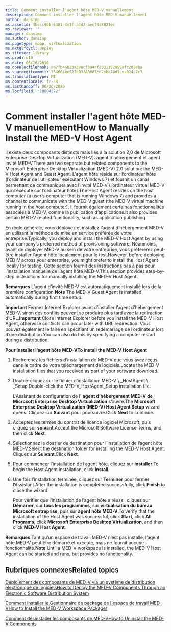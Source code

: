 ```yaml
---
title: Comment installer l'agent hôte MED-V manuellement
description: Comment installer l'agent hôte MED-V manuellement
author: dansimp
ms.assetid: 4becc90b-6481-4e1f-a4d3-aec74c8821ec
ms.reviewer: ''
manager: dansimp
ms.author: dansimp
ms.pagetype: mdop, virtualization
ms.mktglfcycl: deploy
ms.sitesec: library
ms.prod: w10
ms.date: 06/16/2016
ms.openlocfilehash: 8a7fb44b23a390cf394af2331152955afc2d8eba
ms.sourcegitcommit: 354664bc527d93f80687cd2eba70d1eea024c7c3
ms.translationtype: MT
ms.contentlocale: fr-FR
ms.lasthandoff: 06/26/2020
ms.locfileid: "10804572"
---
```

# <span data-ttu-id="f17a6-103">Comment installer l'agent hôte MED-V manuellement</span><span class="sxs-lookup"><span data-stu-id="f17a6-103">How to Manually Install the MED-V Host Agent</span></span>


<span data-ttu-id="f17a6-104">Il existe deux composants distincts mais liés à la solution 2,0 de Microsoft Enterprise Desktop Virtualization (MED-V): agent d’hébergement et agent invité MED-V.</span><span class="sxs-lookup"><span data-stu-id="f17a6-104">There are two separate but related components to the Microsoft Enterprise Desktop Virtualization (MED-V) 2.0 solution: the MED-V Host Agent and Guest Agent.</span></span> <span data-ttu-id="f17a6-105">L’agent hôte réside sur l’ordinateur hôte (l’ordinateur de l’utilisateur exécutant Windows 7) et fournit un canal permettant de communiquer avec l’invité MED-V (l’ordinateur virtuel MED-V qui s’exécute sur l’ordinateur hôte).</span><span class="sxs-lookup"><span data-stu-id="f17a6-105">The Host Agent resides on the host computer (a user’s computer that is running Windows 7) and provides a channel to communicate with the MED-V guest (the MED-V virtual machine running in the host computer).</span></span> <span data-ttu-id="f17a6-106">Il fournit également certaines fonctionnalités associées à MED-V, comme la publication d’applications.</span><span class="sxs-lookup"><span data-stu-id="f17a6-106">It also provides certain MED-V related functionality, such as application publishing.</span></span>

<span data-ttu-id="f17a6-107">En règle générale, vous déployez et installez l’agent d’hébergement MED-V en utilisant la méthode de mise en service préférée de votre entreprise.</span><span class="sxs-lookup"><span data-stu-id="f17a6-107">Typically, you deploy and install the MED-V Host Agent by using your company’s preferred method of provisioning software.</span></span> <span data-ttu-id="f17a6-108">Néanmoins, avant de déployer MED-V au sein de votre entreprise, vous préférerez peut-être installer l’agent hôte localement pour le test.</span><span class="sxs-lookup"><span data-stu-id="f17a6-108">However, before deploying MED-V across your enterprise, you might prefer to install the Host Agent locally for testing.</span></span> <span data-ttu-id="f17a6-109">Cette section fournit des instructions pas à pas pour l’installation manuelle de l’agent hôte MED-V.</span><span class="sxs-lookup"><span data-stu-id="f17a6-109">This section provides step-by-step instructions for manually installing the MED-V Host Agent.</span></span>

<span data-ttu-id="f17a6-110">**Remarques**  L’agent d’invité MED-V est automatiquement installé lors de la première configuration.</span><span class="sxs-lookup"><span data-stu-id="f17a6-110">**Note** The MED-V Guest Agent is installed automatically during first time setup.</span></span>

 

<span data-ttu-id="f17a6-111">**Important**  Fermez Internet Explorer avant d’installer l’agent d’hébergement MED-V, sinon des conflits peuvent se produire plus tard avec la redirection d’URL.</span><span class="sxs-lookup"><span data-stu-id="f17a6-111">**Important** Close Internet Explorer before you install the MED-V Host Agent, otherwise conflicts can occur later with URL redirection.</span></span> <span data-ttu-id="f17a6-112">Vous pouvez également le faire en spécifiant un redémarrage de l’ordinateur lors d’une distribution.</span><span class="sxs-lookup"><span data-stu-id="f17a6-112">You can also do this by specifying a computer restart during a distribution.</span></span>

 

**<span data-ttu-id="f17a6-113">Pour installer l’agent hôte MED-V</span><span class="sxs-lookup"><span data-stu-id="f17a6-113">To install the MED-V Host Agent</span></span>**

1.  <span data-ttu-id="f17a6-114">Recherchez les fichiers d’installation de MED-V que vous avez reçus dans le cadre de votre téléchargement de logiciels.</span><span class="sxs-lookup"><span data-stu-id="f17a6-114">Locate the MED-V installation files that you received as part of your software download.</span></span>

2.  <span data-ttu-id="f17a6-115">Double-cliquez sur le fichier d’installation MED-V \ _HostAgent \ _Setup.</span><span class="sxs-lookup"><span data-stu-id="f17a6-115">Double-click the MED-V\_HostAgent\_Setup installation file.</span></span>

    <span data-ttu-id="f17a6-116">L’Assistant de configuration de l' **agent d’hébergement MED-V de Microsoft Enterprise Desktop Virtualization** s’ouvre.</span><span class="sxs-lookup"><span data-stu-id="f17a6-116">The **Microsoft Enterprise Desktop Virtualization (MED-V) Host Agent Setup** wizard opens.</span></span> <span data-ttu-id="f17a6-117">Cliquez sur **Suivant** pour poursuivre.</span><span class="sxs-lookup"><span data-stu-id="f17a6-117">Click **Next** to continue.</span></span>

3.  <span data-ttu-id="f17a6-118">Acceptez les termes du contrat de licence logiciel Microsoft, puis cliquez sur **suivant**.</span><span class="sxs-lookup"><span data-stu-id="f17a6-118">Accept the Microsoft Software License Terms, and then click **Next**.</span></span>

4.  <span data-ttu-id="f17a6-119">Sélectionnez le dossier de destination pour l’installation de l’agent hôte MED-V.</span><span class="sxs-lookup"><span data-stu-id="f17a6-119">Select the destination folder for installing the MED-V Host Agent.</span></span> <span data-ttu-id="f17a6-120">Cliquez sur **Suivant**.</span><span class="sxs-lookup"><span data-stu-id="f17a6-120">Click **Next**.</span></span>

5.  <span data-ttu-id="f17a6-121">Pour commencer l’installation de l’agent hôte, cliquez sur **installer**.</span><span class="sxs-lookup"><span data-stu-id="f17a6-121">To begin the Host Agent installation, click **Install**.</span></span>

6.  <span data-ttu-id="f17a6-122">Une fois l’installation terminée, cliquez sur **Terminer** pour fermer l’Assistant.</span><span class="sxs-lookup"><span data-stu-id="f17a6-122">After the installation is completed successfully, click **Finish** to close the wizard.</span></span>

    <span data-ttu-id="f17a6-123">Pour vérifier que l’installation de l’agent hôte a réussi, cliquez sur **Démarrer**, sur **tous les programmes**, sur **virtualisation du bureau Microsoft entreprise**, puis sur **agent hôte MED-V**.</span><span class="sxs-lookup"><span data-stu-id="f17a6-123">To verify that the installation of the Host Agent was successful, click **Start**, click **All Programs**, click **Microsoft Enterprise Desktop Virtualization**, and then click **MED-V Host Agent**.</span></span>

<span data-ttu-id="f17a6-124">**Remarques**  Tant qu’un espace de travail MED-V n’est pas installé, l’agent hôte MED-V peut être démarré et exécuté, mais ne fournit aucune fonctionnalité.</span><span class="sxs-lookup"><span data-stu-id="f17a6-124">**Note** Until a MED-V workspace is installed, the MED-V Host Agent can be started and runs, but provides no functionality.</span></span>

 

## <span data-ttu-id="f17a6-125">Rubriques connexes</span><span class="sxs-lookup"><span data-stu-id="f17a6-125">Related topics</span></span>


[<span data-ttu-id="f17a6-126">Déploiement des composants de MED-V via un système de distribution électronique de logiciels</span><span class="sxs-lookup"><span data-stu-id="f17a6-126">How to Deploy the MED-V Components Through an Electronic Software Distribution System</span></span>](how-to-deploy-the-med-v-components-through-an-electronic-software-distribution-system.md)

[<span data-ttu-id="f17a6-127">Comment installer le Gestionnaire de package de l'espace de travail MED-V</span><span class="sxs-lookup"><span data-stu-id="f17a6-127">How to Install the MED-V Workspace Packager</span></span>](how-to-install-the-med-v-workspace-packager.md)

[<span data-ttu-id="f17a6-128">Comment désinstaller les composants de MED-V</span><span class="sxs-lookup"><span data-stu-id="f17a6-128">How to Uninstall the MED-V Components</span></span>](how-to-uninstall-the-med-v-components.md)

 

 





